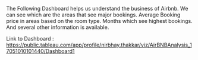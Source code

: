 The Following Dashboard helps us understand the business of Airbnb. We can see which are the areas that see major bookings. 
Average Booking price in areas based on the room type. 
Months which see highest bookings.
And several other information is available.

Link to Dashboard : https://public.tableau.com/app/profile/nirbhay.thakkar/viz/AirBNBAnalysis_17051010101440/Dashboard1

